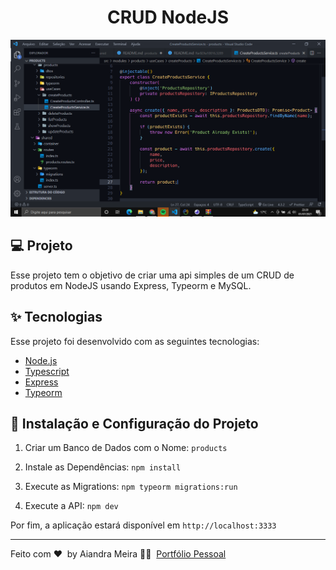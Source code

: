 <h1 align="center">CRUD NodeJS</h1>

<p align="center">
    <img alt="Preview" src="banner.png">
</p>

## 💻 Projeto

Esse projeto tem o objetivo de criar uma api simples de um CRUD de produtos em NodeJS usando Express, Typeorm e MySQL.

## ✨ Tecnologias

Esse projeto foi desenvolvido com as seguintes tecnologias:

-   [Node.js](https://nodejs.org/en/)
-   [Typescript](https://www.typescriptlang.org/)
-   [Express](https://expressjs.com/pt-br/)
-   [Typeorm](https://typeorm.io/#/)

## 🚀 Instalação e Configuração do Projeto

1. Criar um Banco de Dados com o Nome: `products`

2. Instale as Dependências: `npm install`

3. Execute as Migrations: `npm typeorm migrations:run`

4. Execute a API: `npm dev`

Por fim, a aplicação estará disponível em `http://localhost:3333`

---

Feito com ❤ &nbsp;by Aiandra Meira 👋🏻 &nbsp;[Portfólio Pessoal](https://aiandralves.com.br)
